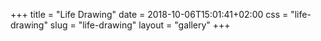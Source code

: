 +++
title = "Life Drawing"
date = 2018-10-06T15:01:41+02:00
css = "life-drawing"
slug = "life-drawing"
layout = "gallery"
+++

